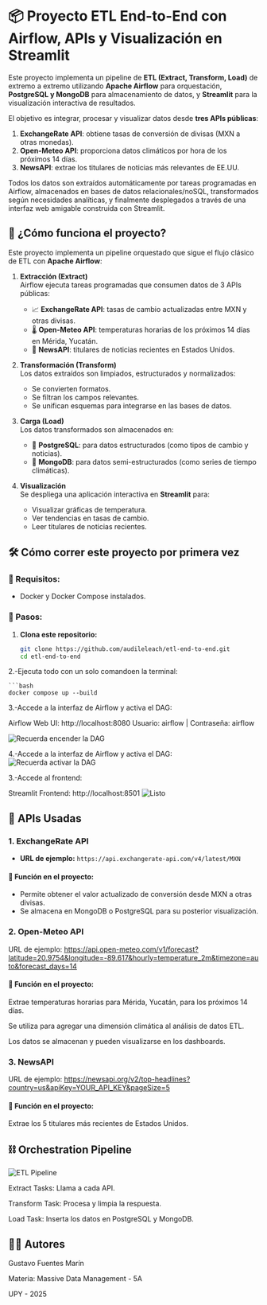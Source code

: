 # 📦 Proyecto ETL End-to-End con Airflow, APIs y Visualización en Streamlit

Este proyecto implementa un pipeline de **ETL (Extract, Transform, Load)** de extremo a extremo utilizando **Apache Airflow** para orquestación, **PostgreSQL y MongoDB** para almacenamiento de datos, y **Streamlit** para la visualización interactiva de resultados.

El objetivo es integrar, procesar y visualizar datos desde **tres APIs públicas**:

1. **ExchangeRate API**: obtiene tasas de conversión de divisas (MXN a otras monedas).
2. **Open-Meteo API**: proporciona datos climáticos por hora de los próximos 14 días.
3. **NewsAPI**: extrae los titulares de noticias más relevantes de EE.UU.

Todos los datos son extraídos automáticamente por tareas programadas en Airflow, almacenados en bases de datos relacionales/noSQL, transformados según necesidades analíticas, y finalmente desplegados a través de una interfaz web amigable construida con Streamlit.

## 🚀 ¿Cómo funciona el proyecto?

Este proyecto implementa un pipeline orquestado que sigue el flujo clásico de ETL con **Apache Airflow**:

1. **Extracción (Extract)**  
   Airflow ejecuta tareas programadas que consumen datos de 3 APIs públicas:
   - 📈 **ExchangeRate API**: tasas de cambio actualizadas entre MXN y otras divisas.
   - 🌡️ **Open-Meteo API**: temperaturas horarias de los próximos 14 días en Mérida, Yucatán.
   - 📰 **NewsAPI**: titulares de noticias recientes en Estados Unidos.

2. **Transformación (Transform)**  
   Los datos extraídos son limpiados, estructurados y normalizados:
   - Se convierten formatos.
   - Se filtran los campos relevantes.
   - Se unifican esquemas para integrarse en las bases de datos.

3. **Carga (Load)**  
   Los datos transformados son almacenados en:
   - 🐘 **PostgreSQL**: para datos estructurados (como tipos de cambio y noticias).
   - 🍃 **MongoDB**: para datos semi-estructurados (como series de tiempo climáticas).

4. **Visualización**  
   Se despliega una aplicación interactiva en **Streamlit** para:
   - Visualizar gráficas de temperatura.
   - Ver tendencias en tasas de cambio.
   - Leer titulares de noticias recientes.


## 🛠️ Cómo correr este proyecto por primera vez

### 🔧 Requisitos:
- Docker y Docker Compose instalados.

### 🏁 Pasos:

1. **Clona este repositorio:**
   ```bash
   git clone https://github.com/audileleach/etl-end-to-end.git
   cd etl-end-to-end
2.-Ejecuta todo con un solo comandoen la terminal:

    ```bash
    docker compose up --build

3.-Accede a la interfaz de Airflow y activa el DAG:

Airflow Web UI: http://localhost:8080
Usuario: airflow | Contraseña: airflow

![Recuerda encender la DAG](Airflow2.png)

4.-Accede a la interfaz de Airflow y activa el DAG:
![Recuerda activar la DAG](Activar.png)

3.-Accede al frontend:

Streamlit Frontend: http://localhost:8501
![Listo](Front.png)

## 🔌 APIs Usadas

### 1. ExchangeRate API
- **URL de ejemplo:** `https://api.exchangerate-api.com/v4/latest/MXN`

#### 📌 Función en el proyecto:
- Permite obtener el valor actualizado de conversión desde MXN a otras divisas.
- Se almacena en MongoDB o PostgreSQL para su posterior visualización.

### 2. Open-Meteo API
URL de ejemplo: https://api.open-meteo.com/v1/forecast?latitude=20.9754&longitude=-89.617&hourly=temperature_2m&timezone=auto&forecast_days=14

#### 📌 Función en el proyecto:
Extrae temperaturas horarias para Mérida, Yucatán, para los próximos 14 días.

Se utiliza para agregar una dimensión climática al análisis de datos ETL.

Los datos se almacenan y pueden visualizarse en los dashboards.

### 3. NewsAPI
URL de ejemplo: https://newsapi.org/v2/top-headlines?country=us&apiKey=YOUR_API_KEY&pageSize=5

#### 📌 Función en el proyecto:
Extrae los 5 titulares más recientes de Estados Unidos.


## ⛓️ Orchestration Pipeline

![ETL Pipeline](ETL.png)


Extract Tasks: Llama a cada API.

Transform Task: Procesa y limpia la respuesta.

Load Task: Inserta los datos en PostgreSQL y MongoDB.

## 🧑‍💻 Autores
Gustavo Fuentes Marín

Materia: Massive Data Management - 5A

UPY - 2025